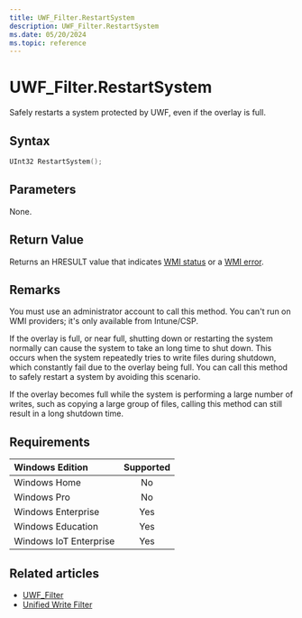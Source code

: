 ```yaml
---
title: UWF_Filter.RestartSystem
description: UWF_Filter.RestartSystem
ms.date: 05/20/2024
ms.topic: reference
---
```


# UWF_Filter.RestartSystem

Safely restarts a system protected by UWF, even if the overlay is full.

## Syntax

```powershell
UInt32 RestartSystem();
```

## Parameters

None.

## Return Value

Returns an HRESULT value that indicates [WMI status](/windows/win32/wmisdk/wmi-non-error-constants) or a [WMI error](/windows/win32/wmisdk/wmi-error-constants).

## Remarks

You must use an administrator account to call this method.
You can't run on WMI providers; it's only available from Intune/CSP.

If the overlay is full, or near full, shutting down or restarting the system normally can cause the system to take an long time to shut down. This occurs when the system repeatedly tries to write files during shutdown, which constantly fail due to the overlay being full. You can call this method to safely restart a system by avoiding this scenario.

If the overlay becomes full while the system is performing a large number of writes, such as copying a large group of files, calling this method can still result in a long shutdown time.

## Requirements

| Windows Edition        | Supported |
|:-----------------------|:---------:|
| Windows Home           | No        |
| Windows Pro            | No        |
| Windows Enterprise     | Yes       |
| Windows Education      | Yes       |
| Windows IoT Enterprise | Yes       |

## Related articles

- [UWF_Filter](uwf-filter.md)
- [Unified Write Filter]( index.md)
